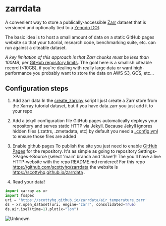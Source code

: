 # zarrdata
A convenient way to store a publically-accessible [Zarr](https://zarr.readthedocs.io/en/stable/) dataset that is versioned and optionally tied to a [Zenodo DOI](https://guides.github.com/activities/citable-code/). 

The basic idea is to host a small amount of data on a static GitHub pages website so that your tutorial, research code, benchmarking suite, etc. can run against a citeable dataset.

*A key limitation of this approach is that Zarr chunks must be less than 100MB*, per [GitHub repository limits](https://docs.github.com/en/github/managing-large-files/what-is-my-disk-quota#file-and-repository-size-limitations). The goal here is a smallish citeable record (<10GB), if you're dealing with really large data or want high-performance you probably want to store the data on AWS S3, GCS, etc...

## Configuration steps

1. Add zarr data
In the [create_zarr.py](https://github.com/scottyhq/zarrdata/blob/main/create_zarr.py) script I just create a Zarr store from the Xarray tutorial dataset, but if you have data.zarr you just add it to your repo

1. Add a jekyll configuration file
GitHub pages automatically deploys your repository and serves static HTTP via Jekyll. Because Jekyll ignores hidden files (.zattrs, .zmetadata, etc) by default you need a [_config.yml](https://github.com/scottyhq/zarrdata/blob/main/_config.yml) to ensure those files are added

1. Enable github pages
To publish the site you just need to enable [GitHub Pages](https://guides.github.com/features/pages/) for the repository. It's as simple as going to repository Settings->Pages->Source (select 'main' branch and 'Save')! The you'll have a live HTTP-website with the repo README.md rendered! For this repo https://github.com/scottyhq/zarrdata the website is https://scottyhq.github.io/zarrdata . 

1. Read your data!
```python
import xarray as xr
import fsspec
uri = 'https://scottyhq.github.io/zarrdata/air_temperature.zarr'
ds = xr.open_dataset(uri, engine="zarr", consolidated=True)
ds.air.isel(time=1).plot(x="lon")
```

![Unknown](https://user-images.githubusercontent.com/3924836/117900937-a0e15200-b30d-11eb-9802-f542cc57efcc.png)

